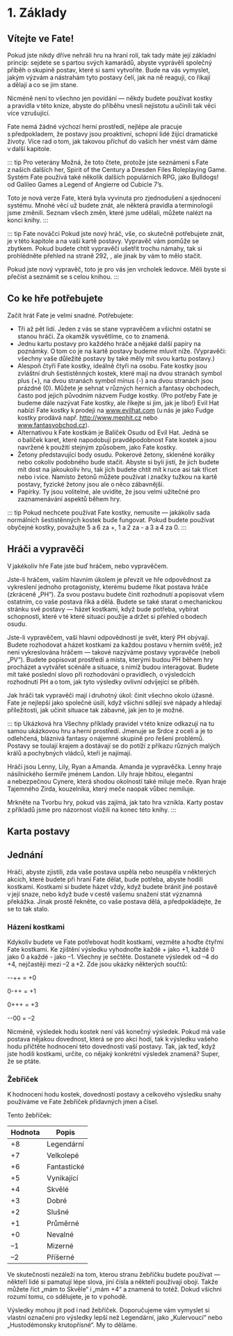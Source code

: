 # 1. Základy

## Vítejte ve Fate!

Pokud jste nikdy dříve nehráli hru na hraní rolí, tak tady máte její základní princip: sejdete se s partou svých kamarádů, abyste vyprávěli společný příběh o skupině postav, které si sami vytvoříte. Bude na vás vymyslet, jakým výzvám a nástrahám tyto postavy čelí, jak na ně reagují, co říkají a dělají a co se jim stane.

Nicméně není to všechno jen povídání — někdy budete používat kostky a pravidla v této knize, abyste do příběhu vnesli nejistotu a učinili tak věci více vzrušující.

Fate nemá žádné výchozí herní prostředí, nejlépe ale pracuje s předpokladem, že postavy jsou proaktivní, schopní lidé žijící dramatické životy. Více rad o tom, jak takovou příchuť do vašich her vnést vám dáme v další kapitole.

::: tip Pro veterány
Možná, že toto čtete, protože jste seznámeni s Fate z našich dalších her, Spirit of the Century a Dresden Files Roleplaying Game. Systém Fate používá také několik dalších populárních RPG, jako Bulldogs! od Galileo Games a Legend of Angierre od Cubicle 7’s.

Toto je nová verze Fate, která byla vyvinuta pro zjednodušení a sjednocení systému. Mnohé věcí už budete znát, ale některá pravidla a terminologii jsme změnili. Seznam všech změn, které jsme udělali, můžete nalézt na konci knihy.
:::

::: tip Fate nováčci
Pokud jste nový hráč, vše, co skutečně potřebujete znát, je v této kapitole a na vaší kartě postavy. Vypravěč vám pomůže se zbytkem. Pokud budete chtít vypravěči ušetřit trochu námahy, tak si prohlédněte přehled na straně 292, , ale jinak by vám to mělo stačit.

Pokud jste nový vypravěč, toto je pro vás jen vrcholek ledovce. Měli byste si přečíst a seznámit se s celou knihou.
:::

## Co ke hře potřebujete

Začít hrát Fate je velmi snadné. Potřebujete:
* Tři až pět lidí. Jeden z vás se stane vypravěčem a všichni ostatní se stanou hráči. Za okamžik vysvětlíme, co to znamená.
* Jednu kartu postavy pro každého hráče a nějaké další papíry na poznámky. O tom co je na kartě postavy budeme mluvit níže. (Vypravěči: všechny vaše důležité postavy by také měly mít svou kartu postavy.)
* Alespoň čtyři Fate kostky, ideálně čtyři na osobu. Fate kostky jsou zvláštní druh šestistěnných kostek, které mají na dvou stranách symbol plus (+), na dvou stranách symbol mínus (-) a na dvou stranách jsou prázdné (0). Můžete je sehnat v různých herních a fantasy obchodech, často pod jejich původním názvem Fudge kostky. (Pro potřeby Fate je budeme dále nazývat Fate kostky, ale říkejte si jim, jak je libo!) Evil Hat nabízí Fate kostky k prodeji na www.evilhat.com (u nás je jako Fudge kostky prodává např. http://www.mephit.cz nebo www.fantasyobchod.cz).
* Alternativou k Fate kostkám je Balíček Osudu od Evil Hat. Jedná se o balíček karet, které napodobují pravděpodobnost Fate kostek a jsou navržené k použití stejným způsobem, jako Fate kostky.
* Žetony představující body osudu. Pokerové žetony, skleněné korálky nebo cokoliv podobného bude stačit. Abyste si byli jistí, že jich budete mít dost na jakoukoliv hru, tak jich budete chtít mít k ruce asi tak třicet nebo i více. Namísto žetonů můžete používat i značky tužkou na kartě postavy, fyzické žetony jsou ale o něco zábavnější.
* Papírky. Ty jsou volitelné, ale uvidíte, že jsou velmi užitečné pro zaznamenávání aspektů během hry.

::: tip
Pokud nechcete používat Fate kostky, nemusíte — jakákoliv sada normálních šestistěnných kostek bude fungovat. Pokud budete používat obyčejné kostky, považujte 5 a 6 za +, 1 a 2 za - a 3 a 4 za 0.
:::

## Hráči a vypravěči

V jakékoliv hře Fate jste buď hráčem, nebo vypravěčem.

Jste-li hráčem, vaším hlavním úkolem je převzít ve hře odpovědnost za vykreslení jednoho protagonisty, kterému budeme říkat postava hráče (zkráceně „PH“). Za svou postavu budete činit rozhodnutí a popisovat všem ostatním, co vaše postava říká a dělá. Budete se také starat o mechanickou stránku své postavy — házet kostkami, když bude potřeba, vybírat schopnosti, které v té které situaci použije a držet si přehled o bodech osudu.

Jste-li vypravěčem, vaší hlavní odpovědností je svět, který PH obývají. Budete rozhodovat a házet kostkami za každou postavu v herním světě, jež není vykreslována hráčem — takové nazýváme postavy vypravěče (neboli „PV“). Budete popisovat prostředí a místa, kterými budou PH během hry procházet a vytvářet scénáře a situace, s nimiž budou interagovat. Budete mít také poslední slovo při rozhodování o pravidlech, o výsledcích rozhodnutí PH a o tom, jak tyto výsledky ovlivní odvíjející se příběh.

Jak hráči tak vypravěči mají i druhotný úkol: činit všechno okolo úžasné. Fate je nejlepší jako společné úsilí, když všichni sdílejí své nápady a hledají příležitosti, jak učinit situace tak zábavné, jak jen to je možné.

::: tip Ukázková hra
Všechny příklady pravidel v této knize odkazují na tu samou ukázkovou hru a herní prostředí. Jmenuje se Srdce z oceli a je to odlehčená, bláznivá fantasy o nájemné skupině pro řešení problémů. Postavy se toulají krajem a dostávají se do potíží z příkazu různých malých králů a pochybných vládců, kteří je najímají.

Hráči jsou Lenny, Lily, Ryan a Amanda. Amanda je vypravěčka. Lenny hraje násilnického šermíře jménem Landon. Lily hraje hbitou, elegantní a nebezpečnou Cynere, která shodou okolností také miluje meče. Ryan hraje Tajemného Zirda, kouzelníka, který meče naopak vůbec nemiluje.

Mrkněte na Tvorbu hry, pokud vás zajímá, jak tato hra vznikla. Karty postav z příkladů jsme pro názornost vložili na konec této knihy.
:::

## Karta postavy

## Jednání

Hráči, abyste zjistili, zda vaše postava uspěla nebo neuspěla v některých akcích, které budete při hraní Fate dělat, bude potřeba, abyste hodili kostkami. Kostkami si budete házet vždy, když budete bránit jiné postavě v její snaze, nebo když bude v cestě vašemu snažení stát významná překážka. Jinak prostě řekněte, co vaše postava dělá, a předpokládejte, že se to tak stalo.

### Házení kostkami

Kdykoliv budete ve Fate potřebovat hodit kostkami, vezměte a hoďte čtyřmi Fate kostkami. Ke zjištění výsledku vyhodnoťte každé <span class="fate-font">+</span>  jako +1, každé <span class="fate-font">0</span> jako 0 a každé <span class="fate-font">-</span> jako –1. Všechny je sečtěte. Dostanete výsledek od –4 do +4, nejčastěji mezi –2 a +2.
Zde jsou ukázky některých součtů:

<span class="fate-font">--++</span> = +0

<span class="fate-font">0-++</span> = +1

<span class="fate-font">0+++</span> = +3

<span class="fate-font">--00</span> = –2

Nicméně, výsledek hodu kostek není váš konečný výsledek. Pokud má vaše postava nějakou dovednost, která se pro akci hodí, tak k výsledku vašeho hodu přičtěte hodnocení této dovednosti vaší postavy.
Tak, jak teď, když jste hodili kostkami, určíte, co nějaký konkrétní výsledek znamená? Super, že se ptáte.


### Žebříček

K hodnocení hodu kostek, dovedností postavy a celkového výsledku snahy používáme ve Fate žebříček přídavných jmen a čísel.

Tento žebříček:

| Hodnota | Popis |
| --- | --- |
|+8	|Legendární |
|+7	|Velkolepé|
|+6	|Fantastické|
|+5	|Vynikající|
|+4	|Skvělé|
|+3	|Dobré|
|+2	|Slušné|
|+1	|Průměrné|
|+0	|Nevalné|
|–1	|Mizerné|
|–2	|Příšerné|

Ve skutečnosti nezáleží na tom, kterou stranu žebříčku budete používat — někteří lidé si pamatují lépe slova, jiní čísla a někteří používají obojí. Takže můžete říct „mám to Skvěle“ i „mám +4“ a znamená to totéž. Dokud všichni rozumí tomu, co sdělujete, je to v pohodě.

Výsledky mohou jít pod i nad žebříček. Doporučujeme vám vymyslet si vlastní označení pro výsledky lepší než Legendární, jako „Kulervoucí“ nebo „Hustodémonsky krutopřísné“. My to děláme.